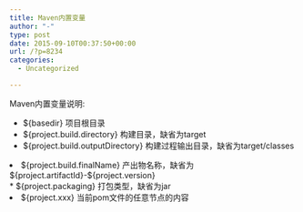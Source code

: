```yaml
---
title: Maven内置变量
author: "-"
type: post
date: 2015-09-10T00:37:50+00:00
url: /?p=8234
categories:
  - Uncategorized

---
```

Maven内置变量说明: 

  * ${basedir} 项目根目录
  * ${project.build.directory} 构建目录，缺省为target
  * ${project.build.outputDirectory} 构建过程输出目录，缺省为target/classes
<li id="">
  ${project.build.finalName} 产出物名称，缺省为${project.artifactId}-${project.version}
</li>
  * ${project.packaging} 打包类型，缺省为jar
<li id="aeaoofnhgocdbnbeljkmbjdmhbcokfdb-mousedown">
  ${project.xxx} 当前pom文件的任意节点的内容
</li>